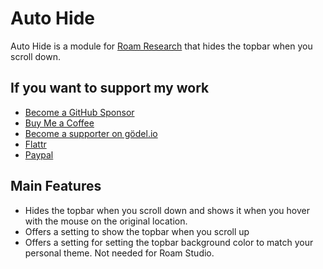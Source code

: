 # Auto Hide

Auto Hide is a module for [Roam Research](https://roamresearch.com) that hides the topbar when you scroll down. 

## If you want to support my work

- [Become a GitHub Sponsor](https://github.com/sponsors/rcvd)
- [Buy Me a Coffee](https://www.buymeacoffee.com/rcvdio)
- [Become a supporter on gödel.io](https://www.goedel.io/subscribe?utm_medium=web&utm_source=subscribe-widget&utm_content=47299057)
- [Flattr](https://flattr.com/@rcvd)
- [Paypal](https://paypal.me/rcvd)

## Main Features

- Hides the topbar when you scroll down and shows it when you hover with the mouse on the original location.
- Offers a setting to show the topbar when you scroll up
- Offers a setting for setting the topbar background color to match your personal theme. Not needed for Roam Studio.